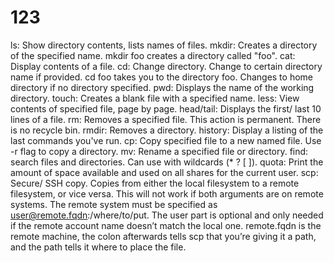 # 123
ls: Show directory contents, lists names of files.
mkdir: Creates a directory of the specified name.
mkdir foo creates a directory called "foo".
cat: Display contents of a file.
cd: Change directory. Change to certain directory name if provided.
cd foo takes you to the directory foo.
Changes to home directory if no directory specified.
pwd: Displays the name of the working directory.
touch: Creates a blank file with a specified name.
less: View contents of specified file, page by page.
head/tail: Displays the first/ last 10 lines of a file.
rm: Removes a specified file. This action is permanent. There is no recycle bin.
rmdir: Removes a directory.
history: Display a listing of the last commands you've run.
cp: Copy specified file to a new named file. Use -r flag to copy a directory.
mv: Rename a specified file or directory.
find: search files and directories. Can use with wildcards (* ? [ ]).
quota: Print the amount of space available and used on all shares for the current user.
scp: Secure/ SSH copy. Copies from either the local filesystem to a remote filesystem, or vice versa. This will not work if both arguments are on remote systems. The remote system must be specified as user@remote.fqdn:/where/to/put. The user part is optional and only needed if the remote account name doesn’t match the local one. remote.fqdn is the remote machine, the colon afterwards tells scp that you’re giving it a path, and the path tells it where to place the file.
